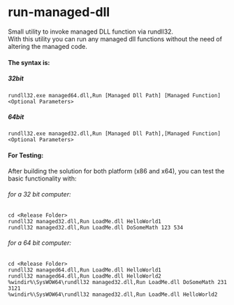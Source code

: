 # run-managed-dll
Small utility to invoke managed DLL function via rundll32.  
With this utility you can run any managed dll functions without the need of altering the managed code.

#### The syntax is:  
##### 32bit  
```rundll32.exe managed64.dll,Run [Managed Dll Path] [Managed Function] <Optional Parameters>  ```

##### 64bit  
```rundll32.exe managed32.dll,Run [Managed Dll Path],[Managed Function] <Optional Parameters>  ```

#### For Testing:  
After building the solution for both platform (x86 and x64), you can test the basic functionality with:

###### for a 32 bit computer:  
```
cd <Release Folder>  
rundll32 managed32.dll,Run LoadMe.dll HelloWorld1  
rundll32 managed32.dll,Run LoadMe.dll DoSomeMath 123 534  
```

###### for a 64 bit computer:  
```
cd <Release Folder> 
rundll32 managed64.dll,Run LoadMe.dll HelloWorld1  
rundll32 managed64.dll,Run LoadMe.dll HelloWorld2  
%windir%\SysWOW64\rundll32 managed32.dll,Run LoadMe.dll DoSomeMath 231 3121  
%windir%\SysWOW64\rundll32 managed32.dll,Run LoadMe.dll HelloWorld2  
```
